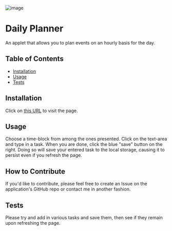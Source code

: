 ![image](https://github.com/Sivelos1/Daily-Planner/assets/21207337/a0c3a5d8-6596-42bc-9ae8-88cf876788c5)
# Daily Planner
 An applet that allows you to plan events on an hourly basis for the day.
 
## Table of Contents

- [Installation](#installation)
- [Usage](#usage)
- [Tests](#tests)

## Installation

Click on [this URL](#) to visit the page.

## Usage

Choose a time-block from among the ones presented. Click on the text-area and type in a task. When you are done, click the blue "save" button on the right. Doing so will save your entered task to the local storage, causing it to persist even if you refresh the page.

## How to Contribute

If you'd like to contribute, please feel free to create an Issue on the application's GitHub repo or contact me in another fashion.

## Tests

Please try and add in various tasks and save them, then see if they remain upon refreshing the page.
